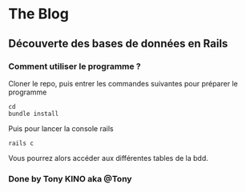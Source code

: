 # The Blog

## Découverte des bases de données en Rails 

### Comment utiliser le programme ? 

Cloner le repo, puis entrer les commandes suivantes pour préparer le programme
```
cd 
bundle install
```
Puis pour lancer la console rails
```
rails c
```
Vous pourrez alors accéder aux différentes tables de la bdd.

### Done by Tony KINO aka @Tony 
